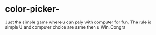 # color-picker-
Just the simple game where u can paly with computer for fun.
The rule is simple U and computer choice are same then u Win .Congra 
